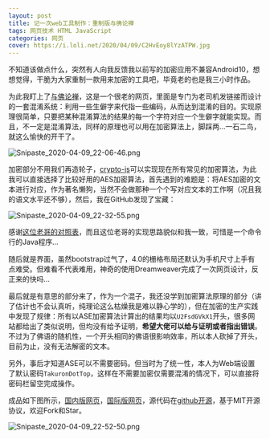 ```yaml
---
layout: post
title: 记一次web工具制作：重制版与佛论禅
tags: 网页技术 HTML JavaScript 
categories: 网页
cover: https://i.loli.net/2020/04/09/C2HvEoy8lYzATPW.jpg
---
```


不知道该做点什么，突然有人向我反馈我以前写的加密应用不兼容Android10，想想觉得，干脆为大家重制一款用来加密的工具吧，毕竟老的也是我三小时作品。

为此我盯上了[与佛论禅](http://www.keyfc.net/bbs/tools/tudoucode.aspx)，这是一个很老的网页，里面是专门为老司机发链接而设计的一套混淆系统：利用一些生僻字来代指一些编码，从而达到混淆的目的。实现原理很简单，只要把某种混淆算法的结果的每一个字符对应一个生僻字就能实现。而且，不一定是混淆算法，同样的原理也可以用在加密算法上，脚踩两...一石二鸟，就这么愉快的开干了。

![Snipaste_2020-04-09_22-06-46.png](https://i.loli.net/2020/04/09/KREvGg6IrqzZuTh.png)

加密部分不用我们再造轮子，[crypto-js](https://github.com/brix/crypto-js)可以实现现在所有常见的加密算法，为此我可以直接选择了比较好用的AES加密算法，首先遇到的难题是：将AES加密的文本进行对应，作为著名懒狗，当然不会做那种一个个写对应文本的工作啊（况且我的语文水平还不够），然后，我在GitHub发现了宝藏：

![Snipaste_2020-04-09_22-32-55.png](https://i.loli.net/2020/04/09/QhjE5apUMmFeyNX.png)

感谢[这位老哥的对照表](https://github.com/Kwansy98/yufolunchan/blob/master/src/buddhism/TruthTable.java)，而且这位老哥的实现思路貌似和我一致，可惜是一个命令行的Java程序...

随后就是界面，虽然bootstrap过气了，4.0的栅格布局还默认为手机尺寸上手有点难受。但难看不代表难用，神奇的使用Dreamweaver完成了一次网页设计，反正来的快吗… 

最后就是有意思的部分来了，作为一个混子，我还没学到加密算法原理的部分（讲了估计也不会认真听，纯理论这么枯燥我是难以静心学的），但在加密的生产实践中发现了规律：所有以ASE加密算法计算出的结果均以`U2FsdGVkX1`开头，很多网站都给出了类似说明，但均没有给予证明，**希望大佬可以给与证明或者指出错误**。不过为了佛语的随机性，一个开头相同的佛语很影响效率，所以本人砍掉了开头，目前为止，没有无法解密的文本。

另外，事后才知道ASE可以不需要密码。但当时为了统一性，本人为Web端设置了默认密码`TakuronDotTop`，这样在不需要加密仅需要混淆的情况下，可以直接将密码栏留空完成操作。

成品如下图所示，[国内版网页](https://takuron-tool.gitee.io/talk-with-buddha/)，[国际版网页](https://takuron-tool.github.io/talk-with-buddha/)，源代码在[github开源](https://github.com/takuron/talk-with-buddha)，基于MIT开源协议，欢迎Fork和Star。

![Snipaste_2020-04-09_22-52-50.png](https://i.loli.net/2020/04/09/u7J8ImLTUxdzjFP.png)